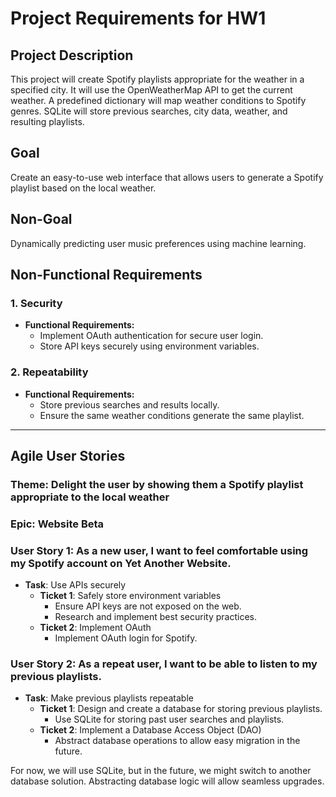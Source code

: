 # **Project Requirements for HW1**

## **Project Description**
This project will create Spotify playlists appropriate for the weather in a specified city. 
It will use the OpenWeatherMap API to get the current weather. A predefined dictionary 
will map weather conditions to Spotify genres. SQLite will store previous searches, 
city data, weather, and resulting playlists.

## **Goal**
Create an easy-to-use web interface that allows users to generate a Spotify playlist based on the local weather.

## **Non-Goal**
Dynamically predicting user music preferences using machine learning.

## **Non-Functional Requirements**
### **1. Security**
- **Functional Requirements:**
  - Implement OAuth authentication for secure user login.
  - Store API keys securely using environment variables.

### **2. Repeatability**
- **Functional Requirements:**
  - Store previous searches and results locally.
  - Ensure the same weather conditions generate the same playlist.

---

## **Agile User Stories**
### **Theme**: Delight the user by showing them a Spotify playlist appropriate to the local weather  
### **Epic**: Website Beta  

### **User Story 1**: As a new user, I want to feel comfortable using my Spotify account on Yet Another Website.
- **Task**: Use APIs securely  
  - **Ticket 1**: Safely store environment variables  
    - Ensure API keys are not exposed on the web.  
    - Research and implement best security practices.  
  - **Ticket 2**: Implement OAuth  
    - Implement OAuth login for Spotify.  

### **User Story 2**: As a repeat user, I want to be able to listen to my previous playlists.
- **Task**: Make previous playlists repeatable  
  - **Ticket 1**: Design and create a database for storing previous playlists.  
    - Use SQLite for storing past user searches and playlists.  
  - **Ticket 2**: Implement a Database Access Object (DAO)  
    - Abstract database operations to allow easy migration in the future.  

For now, we will use SQLite, but in the future, we might switch to another database solution. Abstracting database logic will allow seamless upgrades.

